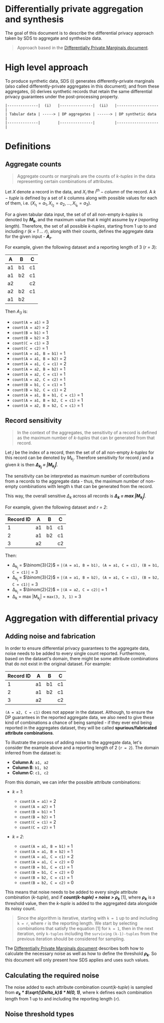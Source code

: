 # Differentially private aggregation and synthesis

The goal of this document is to describe the differential privacy approach taken by SDS to aggregate and synthesize data.

> Approach based in the [Differentially Private Marginals document](TODO).

# High level approach

To produce synthetic data, SDS (i) generates differently-private marginals (also called differently-private aggregates in this document); and from these aggregates, (ii) derives synthetic records that retain the same differential privacy guarantees under the post-processing property.

```
|--------------|  (i)   |---------------|  (ii)   |-------------------|
| Tabular data | -----> | DP aggregates | ------> | DP synthetic data |
|--------------|        |---------------|         |-------------------|
```

# Definitions

## Aggregate counts

> Aggregate counts or marginals are the counts of _k-tuples_ in the data representing certain combinations of attributes.

Let $X$ denote a record in the data, and $X_i$ the $i^{th}-column$ of the record. A $k-tuple$ is defined by a set of $k$ columns along with possible values for each of them, i.e. $(X_{i_1} = a_1, X_{i_2} = a_2, ..., X_{i_k} = a_3)$.

For a given tabular data input, the set of of all non-empty _k-tuples_ is denoted by **_M<sub>k</sub>_**, and the maximum value that _k_ might assume by **_r_** (_reporting length_). Therefore, the set of all possible _k-tuples_, starting from 1 up to and including _r_ (_k = 1 ... r_), along with their counts, defines the aggregate data for the given input - **_A<sub>r</sub>_**.

For example, given the following dataset and a reporting length of 3 (_r = 3_):

| A   | B   | C   |
| --- | --- | --- |
| a1  | b1  | c1  |
| a1  | b2  | c1  |
| a2  |     | c2  |
| a2  | b2  | c1  |
| a1  | b2  |     |

Then _A<sub>3</sub>_ is:

- `count(A = a1)` = 3
- `count(A = a2)` = 2
- `count(B = b1)` = 1
- `count(B = b2)` = 3
- `count(C = c1)` = 3
- `count(C = c2)` = 1
- `count(A = a1, B = b1)` = 1
- `count(A = a1, B = b2)` = 2
- `count(A = a1, C = c1)` = 2
- `count(A = a2, B = b2)` = 1
- `count(A = a2, C = c1)` = 1
- `count(A = a2, C = c2)` = 1
- `count(B = b1, C = c1)` = 1
- `count(B = b2, C = c1)` = 2
- `count(A = a1, B = b1, C = c1)` = 1
- `count(A = a1, B = b2, C = c1)` = 1
- `count(A = a2, B = b2, C = c1)` = 1

## Record sensitivity

> In the context of the aggregates, the sensitivity of a record is defined as the maximum number of _k-tuples_ that can br generated from that record.

Let _j_ be the index of a record, then the set of of all non-empty _k-tuples_ for this record can be denoted by _M<sub>k<sub>j</sub></sub>_. Therefore sensitivity for record _j_ and a given _k_ is then **_&Delta;<sub>k<sub>j</sub></sub> = |M<sub>k<sub>j</sub></sub>|_**.

The sensitivity can be interpreted as maximum number of contributions from a records to the aggregate data - thus, the maximum number of non-empty combinations with length `k` that can be generated from the record.

This way, the overall sensitive _&Delta;<sub>k</sub>_ across all records is **_&Delta;<sub>k</sub> = max |M<sub>k<sub>j</sub></sub>|_**.

For example, given the following dataset and _r = 2_:

| Record ID | A   | B   | C   |
| --------- | --- | --- | --- |
| 1         | a1  | b1  | c1  |
| 2         | a1  | b2  | c1  |
| 3         | a2  |     | c2  |

Then:

- &Delta;<sub>k<sub>j</sub></sub> = $\binom{3}{2}$ = `|(A = a1, B = b1), (A = a1, C = c1), (B = b1, C = c1)|` = 3
- &Delta;<sub>k<sub>j</sub></sub> = $\binom{3}{2}$ = `|(A = a1, B = b2), (A = a1, C = c1), (B = b2, C = c1)|` = 3
- &Delta;<sub>k<sub>j</sub></sub> = $\binom{2}{2}$ = `|(A = a2, C = c2)|` = 1
- &Delta;<sub>k</sub> = max |M<sub>k<sub>j</sub></sub>| = `max(3, 3, 1)` = 3

# Aggregation with differential privacy

## Adding noise and fabrication

In order to ensure differential privacy guarantees to the aggregate data, noise needs to be added to every single count reported. Furthermore, based on the dataset's domain, there might be some attribute combinations that do not exist in the original dataset. For example:

| Record ID | A   | B   | C   |
| --------- | --- | --- | --- |
| 1         | a1  | b1  | c1  |
| 2         | a1  | b2  | c1  |
| 3         | a2  |     | c2  |

`(A = a2, C = c1)` does not appear in the dataset. Although, to ensure the DP guarantees in the reported aggregate data, we also need to give these kind of combinations a chance of being sampled - if they ever end being reported in the aggregates dataset, they will be called **spurious/fabricated attribute combinations**.

To illustrate the process of adding noise to the aggregate data, let's consider the example above and a reporting length of 2 (`r = 2`). The domain inferred from the dataset is:

- **Column A**: `a1, a2`
- **Column B**: `b1, b2`
- **Column C**: `c1, c2`

From this domain, we can infer the possible attribute combinations:

- _k = 1_:

  - `count(A = a1)` = 2
  - `count(A = a2)` = 1
  - `count(B = b1)` = 1
  - `count(B = b2)` = 1
  - `count(C = c1)` = 2
  - `count(C = c2)` = 1

- _k = 2_:
  - `count(A = a1, B = b1)` = 1
  - `count(A = a1, B = b2)` = 1
  - `count(A = a1, C = c1)` = 2
  - `count(A = a1, C = c2)` = 0
  - `count(B = b1, C = c1)` = 1
  - `count(B = b1, C = c2)` = 0
  - `count(B = b2, C = c1)` = 1
  - `count(B = b2, C = c2)` = 0

This means that noise needs to be added to every single attribute combination (_k-tuple_), and if **_count(k-tuple) + noise > &rho;<sub>k</sub>_** [1], where **_&rho;<sub>k</sub>_** is a threshold value, then the _k-tuple_ is added to the aggregated data alongside its noisy count.

> Since the algorithm is iterative, starting with `k = 1` up to and including `k = r`, where `r` is the reporting length. We start by selecting combinations that satisfy the equation [1] for `k = 1`, then in the next iteration, only `k-tuples` including the `surviving` `(k-1)-tuples` from the previous iteration should be considered for sampling.

The [Differentially Private Marginals document](TODO) describes both how to calculate the necessary noise as well as how to define the threshold **_&rho;<sub>k</sub>_**. So this document will only present how SDS applies and uses such values.

## Calculating the required noise

The noise added to each attribute combination count(_k-tuple_) is sampled from **_&sigma;<sub>k</sub> \* $\sqrt{\Delta_k}$ \* &Nu;(0, 1)_**, where k defines each combination length from 1 up to and including the reporting length (`r`).

## Noise threshold types
